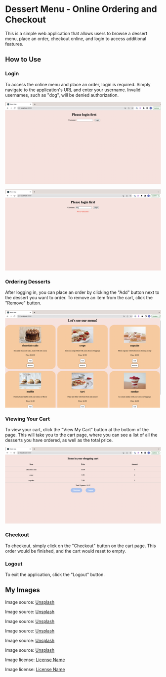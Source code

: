 # Dessert Menu - Online Ordering and Checkout 

This is a simple web application that allows users to browse a dessert menu, place an order, checkout online, and login to access additional features.

## How to Use

### Login

To access the online menu and place an order, login is required. Simply navigate to the application's URL and enter your username. Invalid usernames, such as "dog", will be denied authorization.

![login](./TestImage/login.png)

![invalid username](./TestImage/invalid.png)

### Ordering Desserts

After logging in, you can place an order by clicking the "Add" button next to the dessert you want to order. To remove an item from the cart, click the "Remove" button.

![menu](./TestImage/menu.png)

### Viewing Your Cart

To view your cart, click the "View My Cart" button at the bottom of the page. This will take you to the cart page, where you can see a list of all the desserts you have ordered, as well as the total price.

![cart](./TestImage/cart.png)

### Checkout

To checkout, simply click on the "Checkout" button on the cart page. This order would be finished, and the cart would reset to empty.

### Logout

To exit the application, click the "Logout" button.

## My Images
Image source: [Unsplash](https://images.unsplash.com/photo-1563729784474-d77dbb933a9e?ixlib=rb-4.0.3&ixid=MnwxMjA3fDB8MHxzZWFyY2h8Mnx8Y2FrZXxlbnwwfHwwfHw%3D&auto=format&fit=crop&w=800&q=60)

Image source: [Unsplash](https://images.unsplash.com/photo-1578985545062-69928b1d9587?ixlib=rb-4.0.3&ixid=MnwxMjA3fDB8MHxwaG90by1wYWdlfHx8fGVufDB8fHx8&auto=format&fit=crop&w=1389&q=80)

Image source: [Unsplash](https://plus.unsplash.com/premium_photo-1669680785558-c189b49aed4e?ixlib=rb-4.0.3&ixid=MnwxMjA3fDB8MHxzZWFyY2h8MXx8ZGVzc2VydHxlbnwwfHwwfHw%3D&auto=format&fit=crop&w=800&q=60)

Image source: [Unsplash](https://images.unsplash.com/photo-1593424718424-cf4d83f3def1?ixlib=rb-4.0.3&ixid=MnwxMjA3fDB8MHxzZWFyY2h8MjN8fGRlc3NlcnR8ZW58MHx8MHx8&auto=format&fit=crop&w=800&q=60)

Image source: [Unsplash](https://images.unsplash.com/photo-1623246123320-0d6636755796?ixlib=rb-4.0.3&ixid=MnwxMjA3fDB8MHxzZWFyY2h8Mjl8fGRlc3NlcnR8ZW58MHx8MHx8&auto=format&fit=crop&w=800&q=60)

Image source: [Unsplash](https://images.unsplash.com/photo-1587314155426-a8dec71712b2?ixlib=rb-4.0.3&ixid=MnwxMjA3fDB8MHxzZWFyY2h8NjB8fGRlc3NlcnR8ZW58MHx8MHx8&auto=format&fit=crop&w=800&q=60)

Image license: [License Name](https://unsplash.com/license)

Image license: [License Name](https://unsplash.com/plus/license)
